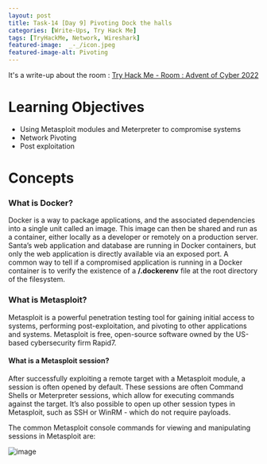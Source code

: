 ```yaml
---
layout: post
title: Task-14 [Day 9] Pivoting Dock the halls
categories: [Write-Ups, Try Hack Me]
tags: [TryHackMe, Network, Wireshark]
featured-image:  _-_/icon.jpeg
featured-image-alt: Pivoting
---
```


It's a write-up about the room : [Try Hack Me - Room : Advent of Cyber 2022](https://tryhackme.com/room/adventofcyber4)

# Learning Objectives

 - Using Metasploit modules and Meterpreter to compromise systems
 - Network Pivoting
 - Post exploitation

# Concepts

### What is Docker?

Docker is a way to package applications, and the associated dependencies into a single unit called an image. This image can then be shared and run as a container, either locally as a developer or remotely on a production server. Santa’s web application and database are running in Docker containers, but only the web application is directly available via an exposed port. A common way to tell if a compromised application is running in a Docker container is to verify the existence of  a **/.dockerenv** file at the root directory of the filesystem.

### What is Metasploit? 
Metasploit is a powerful penetration testing tool for gaining initial access to systems, performing post-exploitation, and pivoting to other applications and systems. Metasploit is free, open-source software owned by the US-based cybersecurity firm Rapid7.

#### What is a Metasploit session?
After successfully exploiting a remote target with a Metasploit module, a session is often opened by default. These sessions are often Command Shells or Meterpreter sessions, which allow for executing commands against the target. It’s also possible to open up other session types in Metasploit, such as SSH or WinRM - which do not require payloads.

The common Metasploit console commands for viewing and manipulating sessions in Metasploit are:

![image](https://github.com/archenemy1996/archenemy1996.github.io/blob/main/_posts/Try_Hack_Me/Advent%20of%20Cyber%202022/carbon_png/Metasploit%20Console%20Commands%20-%201.pngIsolated.png")

